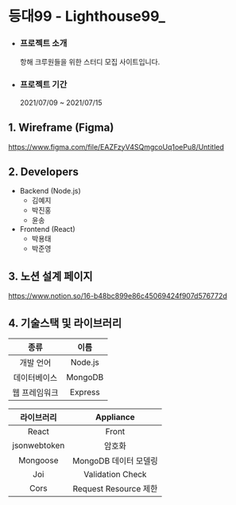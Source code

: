 # 등대99 - Lighthouse99\_

- ### 프로젝트 소개

  항해 크루원들을 위한 스터디 모집 사이트입니다.

- ### 프로젝트 기간
  2021/07/09 ~ 2021/07/15

## 1. Wireframe (Figma)

https://www.figma.com/file/EAZFzyV4SQmgcoUq1oePu8/Untitled

## 2. Developers

- Backend (Node.js)
  - 김예지
  - 박진홍
  - 윤송
- Frontend (React)
  - 박용태
  - 박준영

## 3. 노션 설계 페이지

https://www.notion.so/16-b48bc899e86c45069424f907d576772d

## 4. 기술스택 및 라이브러리

|     종류      |  이름   |
| :-----------: | :-----: |
|   개발 언어   | Node.js |
| 데이터베이스  | MongoDB |
| 웹 프레임워크 | Express |

|  라이브러리  |       Appliance       |
| :----------: | :-------------------: |
|    React     |         Front         |
| jsonwebtoken |        암호화         |
|   Mongoose   | MongoDB 데이터 모델링 |
|     Joi      |   Validation Check    |
|     Cors     | Request Resource 제한 |

